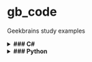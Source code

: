 # gb_code
Geekbrains study examples

<details><summary><b>### C#</b></summary>

#### Примечание:

- Публичный [.gitignore](https://github.com/github/gitignore/blob/main/VisualStudio.gitignore) для vscode.

- Вспомогательный софт: [Microsoft .NET SDK 6.0](https://dotnet.microsoft.com/en-us/download/dotnet/6.0)

###  Установка в Ubuntu 22.04

```sh
sudo apt-get update && \
  sudo apt-get install -y dotnet-sdk-6.0 aspnetcore-runtime-6.0
```

- Инициализировать dotnet-консоль (стартер-пак структуры) в папке с проектом:

```sh
dotnet new console
```

- Запустить проект в консоли:

```sh
dotnet run
```


###  Базовые команды:

- Вывод данных:
```sh 
Console.Write("something");
```

- Считать данные c записью в переменную - Метод ReadLine (по-умолчанию возвращает переменную типа string): 
```sh
Console.Write("something");
string username = Console.ReadLine();
```


- Объявить целочисленную переменную:

```sh
int intA = 7
```

- Объявить тип вещественного числа для переменной (например, для деления с остатком):

```
double intA = 20 ;
double intB = 3 ;
Console.Write(intA / intB);
```

- Случайные числа (возвращает целое число от min до max , или от min до max-1):

```sh
new Random().Next(min,max);

double intA = new Random().Next(1, 10) ;
double intB = new Random().Next(1, 10) ;
Console.Write(intA / intB);
```

- Автоеревод значения переменной в нижний регистр (например, если вводим АНя, вместо аня)

```sh
if(user.ToLower() == "аня")

```

- Очистить консоль перед каждым запуском:

```sh
Console.Clear() ;
```

- Добавить отступ от левого и от верхнего края:

```sh
Console.SetCursorPosition(x,y) ;

```

- Методы конвертирования типа значений в integer:


##### Не обработает пустую строку
```sh
 int.Parse()

```

##### Обработает пустую строку
```sh
Convert.ToInt32()

```


##### Пример конвертации типа переменной в ReadLine():
```sh
int number = Convert.ToInt32(Console.ReadLine()) ;

```
- Множественные условия в цикле (else if):

Конструкция:

```sh
if (... something ...)
(
... make this .... ;
)
else if (...1st  other some ... ) 
(
... make that ... ;
)
else if (... 2nd other some ... ) 
( 
... make that ... ;
)
else 
(
... make different ... ;
)

```

- Цикл for:

Конструкция:

```sh
for (int i = -N ; i <= N ; i++)
{
Console.WriteLine(i);
}
```

- Остаток от деления = символ % ( в примере ниже - остаток от деления на 10)

```sh
if ( 99 < number && number < 1000) 
{
    Console.WriteLine($"{number%10} - последняя цифра в числе {number}") ;
}
```

- Вывод с отступом в табуляцию "\t":

```sh
{
    Console.Write(i + "\t");

}

```
- Функция Math.Abs - возвращает абсолютное значение от числа 

```sh

int number = Math.Abs(Convert.ToInt32(...)

```

- Структура функции:

```sh

         _тип_данных_    _название_функции_  (_принимаемые параметры_)

	{
          _Тело функции
	}
```

```sh

//Функция берет заданное число, считает сумму от 1 до числа и выводит результат

int SumNumbers(int a)
{
	int sum = 0 ;
	
	for (int i =1; i <= a ; i++)
	{
	sum += i;
	}

	return sum ; //оператор перехода - принудительно завершает функцию и возвращает значение 
}
```
- Синтаксис переменных для обработки массивов включает квадратные скобки: int[]

```sh
int[] newArray = new int[sizeArray] ; // массив newArray обрабатывает  одну ячкйку памяти со значениями переменной sizeArray

```

- Пример функции ддя заполнения массива случайными числами 
```sh
// Определяет размерность массива, и диапазон значений,  начальный и конечный элементы для Random

int[] generateArray (int sizeArray , int leftRange , int rightRange)
{
int[] newArray = new int[sizeArray] ;
Random rand = new Random() ;

// Цикл для заполнения массива случайными числами из указанного диапазона

for (int i = 0 ; i < newArray.Length ; i++)
    {
        newArray[i] = rand.Next(leftRange , rightRange + 1) ; // т к rand не обработает правое значение диапазона
    }
    return newArray ;
}

// Вызов функции:

int[] array = generateArray(10 , -9 ,9) ;


```
- Оператор условного null-значения ( ? ) 

```sh
string? ...
// Позволяет, например, обработать в коде null-строку, не выводя ошибок
```

- Модификаторы:

Позволяют возвращать несколько значений из функции.
Могут вызываться сразу внутри функций.

Фактически передают значимый тип данных по ссылке:

```sh
void sumOfNegativeAndPositive(int[] array, out int sumPositive, out int sumNegative)

// Для обработки внутри функции, значения модификаторов должны быть явно объявлены:
    sumPositive = 0 ;
    sumNegative = 0 ;

// Вызов функции:

 sumOfNegativeAndPositive(array, out int sumP, out int sumN);


System.Console.WriteLine($"\nСумма положительных: {sumP}") ;
System.Console.WriteLine($"\nСумма отрицательных: {sumN}") ;
```
</details>

<details><summary><b>### Python</b></summary>

#### Примечание:

Python - язык с динамически определяемыми типами данных - сам их оопрелеляет при запуске кода -  это влияет на его скорость


Запуск кода а cli :

```sh
python3 tmp.py

```

Запуск кода а VSCode - Ctrl + F5 / Run & debug (gui) :


Переменные с объявленным и пустым (none) и строковым (" " ; ' ') значением:

```sh
n = 6
n = none
n = "somestring"
n = 'something'
```

- Интерполяция - получение сложной строки из нескольких простых:
  Конструкцтя f "{var1} - (var2) - ..."

Пример:
```sh
a = 6
b = 7.42
c = "somestring"

print (f"{a} - {b} - {c}")
```
Ввод данных (по-умолчанию тип string):

```sh
#a = input()
#a = input("Введите строку: ")
a = int(input("Введите число: "))
print(a)
```

Приведение типов данных:
```sh
c = 5.86
print(c)
#меняем тип переменной на int
n = int(c)
print(n)

#Подсветить типы двнных (type) в выводе:
print(type(c))
print(type(n))

```

Округление по числу знаков после запятой round(число, кол-во знаеов после ,)

```sh
a = 7.86672162
b = 5.42767261

print(round(a*b, 3))
```
- Условия if / then / else - управляющие конструкции.
- Сложные условия описываются логическими И - and / ИЛИ - or
- 
Пример:
```sh
username = input('Введите имя: ')

if username == 'Маша' or username == 'Mawa':
    print("Ура, это же МАША!")

elif username == 'Марина':
    print("Я так ждала Вас, Марина!")

elif username == 'Ильнар':
    print('Ильнар - топ)')

else:
    print('Привет, ', username)
```
</details>
